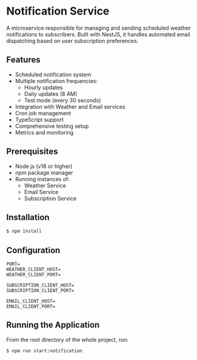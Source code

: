 # Notification Service

A microservice responsible for managing and sending scheduled weather notifications to subscribers. Built with NestJS,
it handles automated email dispatching based on user subscription preferences.

## Features

- Scheduled notification system
- Multiple notification frequencies:
    - Hourly updates
    - Daily updates (8 AM)
    - Test mode (every 30 seconds)
- Integration with Weather and Email services
- Cron job management
- TypeScript support
- Comprehensive testing setup
- Metrics and monitoring

## Prerequisites

- Node.js (v18 or higher)
- npm package manager
- Running instances of:
    - Weather Service
    - Email Service
    - Subscription Service

## Installation

```bash
$ npm install
```

## Configuration

```dotenv
PORT=
WEATHER_CLIENT_HOST=
WEATHER_CLIENT_PORT=

SUBSCRIPTION_CLIENT_HOST=
SUBSCRIPTION_CLIENT_PORT=

EMAIL_CLIENT_HOST=
EMAIL_CLIENT_PORT=
```

## Running the Application

From the root directory of the whole project, run:

```bash
$ npm run start:notification
```